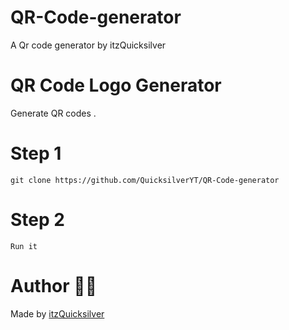 # QR-Code-generator
A Qr code generator by itzQuicksilver

QR Code Logo Generator
==========================
Generate QR codes .

 # Step 1
```
git clone https://github.com/QuicksilverYT/QR-Code-generator
```
# Step 2 
```
Run it 
```

# Author 🧑‍💻
Made by [itzQuicksilver](https://github.com/QuicksilverYT)

